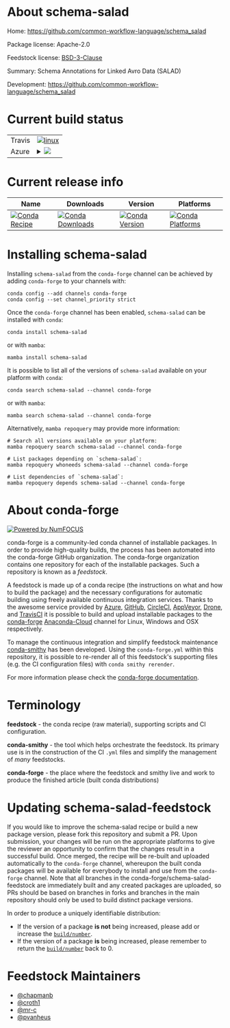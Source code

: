 About schema-salad
==================

Home: https://github.com/common-workflow-language/schema_salad

Package license: Apache-2.0

Feedstock license: [BSD-3-Clause](https://github.com/conda-forge/schema-salad-feedstock/blob/main/LICENSE.txt)

Summary: Schema Annotations for Linked Avro Data (SALAD)

Development: https://github.com/common-workflow-language/schema_salad

Current build status
====================


<table><tr>
    <td>Travis</td>
    <td>
      <a href="https://app.travis-ci.com/conda-forge/schema-salad-feedstock">
        <img alt="linux" src="https://img.shields.io/travis/com/conda-forge/schema-salad-feedstock/main.svg?label=Linux">
      </a>
    </td>
  </tr>
    
  <tr>
    <td>Azure</td>
    <td>
      <details>
        <summary>
          <a href="https://dev.azure.com/conda-forge/feedstock-builds/_build/latest?definitionId=2304&branchName=main">
            <img src="https://dev.azure.com/conda-forge/feedstock-builds/_apis/build/status/schema-salad-feedstock?branchName=main">
          </a>
        </summary>
        <table>
          <thead><tr><th>Variant</th><th>Status</th></tr></thead>
          <tbody><tr>
              <td>linux_64_python3.10.____cpython</td>
              <td>
                <a href="https://dev.azure.com/conda-forge/feedstock-builds/_build/latest?definitionId=2304&branchName=main">
                  <img src="https://dev.azure.com/conda-forge/feedstock-builds/_apis/build/status/schema-salad-feedstock?branchName=main&jobName=linux&configuration=linux_64_python3.10.____cpython" alt="variant">
                </a>
              </td>
            </tr><tr>
              <td>linux_64_python3.7.____cpython</td>
              <td>
                <a href="https://dev.azure.com/conda-forge/feedstock-builds/_build/latest?definitionId=2304&branchName=main">
                  <img src="https://dev.azure.com/conda-forge/feedstock-builds/_apis/build/status/schema-salad-feedstock?branchName=main&jobName=linux&configuration=linux_64_python3.7.____cpython" alt="variant">
                </a>
              </td>
            </tr><tr>
              <td>linux_64_python3.8.____cpython</td>
              <td>
                <a href="https://dev.azure.com/conda-forge/feedstock-builds/_build/latest?definitionId=2304&branchName=main">
                  <img src="https://dev.azure.com/conda-forge/feedstock-builds/_apis/build/status/schema-salad-feedstock?branchName=main&jobName=linux&configuration=linux_64_python3.8.____cpython" alt="variant">
                </a>
              </td>
            </tr><tr>
              <td>linux_64_python3.9.____cpython</td>
              <td>
                <a href="https://dev.azure.com/conda-forge/feedstock-builds/_build/latest?definitionId=2304&branchName=main">
                  <img src="https://dev.azure.com/conda-forge/feedstock-builds/_apis/build/status/schema-salad-feedstock?branchName=main&jobName=linux&configuration=linux_64_python3.9.____cpython" alt="variant">
                </a>
              </td>
            </tr><tr>
              <td>linux_aarch64_python3.10.____cpython</td>
              <td>
                <a href="https://dev.azure.com/conda-forge/feedstock-builds/_build/latest?definitionId=2304&branchName=main">
                  <img src="https://dev.azure.com/conda-forge/feedstock-builds/_apis/build/status/schema-salad-feedstock?branchName=main&jobName=linux&configuration=linux_aarch64_python3.10.____cpython" alt="variant">
                </a>
              </td>
            </tr><tr>
              <td>linux_aarch64_python3.7.____cpython</td>
              <td>
                <a href="https://dev.azure.com/conda-forge/feedstock-builds/_build/latest?definitionId=2304&branchName=main">
                  <img src="https://dev.azure.com/conda-forge/feedstock-builds/_apis/build/status/schema-salad-feedstock?branchName=main&jobName=linux&configuration=linux_aarch64_python3.7.____cpython" alt="variant">
                </a>
              </td>
            </tr><tr>
              <td>linux_aarch64_python3.8.____cpython</td>
              <td>
                <a href="https://dev.azure.com/conda-forge/feedstock-builds/_build/latest?definitionId=2304&branchName=main">
                  <img src="https://dev.azure.com/conda-forge/feedstock-builds/_apis/build/status/schema-salad-feedstock?branchName=main&jobName=linux&configuration=linux_aarch64_python3.8.____cpython" alt="variant">
                </a>
              </td>
            </tr><tr>
              <td>linux_aarch64_python3.9.____cpython</td>
              <td>
                <a href="https://dev.azure.com/conda-forge/feedstock-builds/_build/latest?definitionId=2304&branchName=main">
                  <img src="https://dev.azure.com/conda-forge/feedstock-builds/_apis/build/status/schema-salad-feedstock?branchName=main&jobName=linux&configuration=linux_aarch64_python3.9.____cpython" alt="variant">
                </a>
              </td>
            </tr><tr>
              <td>osx_64_python3.10.____cpython</td>
              <td>
                <a href="https://dev.azure.com/conda-forge/feedstock-builds/_build/latest?definitionId=2304&branchName=main">
                  <img src="https://dev.azure.com/conda-forge/feedstock-builds/_apis/build/status/schema-salad-feedstock?branchName=main&jobName=osx&configuration=osx_64_python3.10.____cpython" alt="variant">
                </a>
              </td>
            </tr><tr>
              <td>osx_64_python3.7.____cpython</td>
              <td>
                <a href="https://dev.azure.com/conda-forge/feedstock-builds/_build/latest?definitionId=2304&branchName=main">
                  <img src="https://dev.azure.com/conda-forge/feedstock-builds/_apis/build/status/schema-salad-feedstock?branchName=main&jobName=osx&configuration=osx_64_python3.7.____cpython" alt="variant">
                </a>
              </td>
            </tr><tr>
              <td>osx_64_python3.8.____cpython</td>
              <td>
                <a href="https://dev.azure.com/conda-forge/feedstock-builds/_build/latest?definitionId=2304&branchName=main">
                  <img src="https://dev.azure.com/conda-forge/feedstock-builds/_apis/build/status/schema-salad-feedstock?branchName=main&jobName=osx&configuration=osx_64_python3.8.____cpython" alt="variant">
                </a>
              </td>
            </tr><tr>
              <td>osx_64_python3.9.____cpython</td>
              <td>
                <a href="https://dev.azure.com/conda-forge/feedstock-builds/_build/latest?definitionId=2304&branchName=main">
                  <img src="https://dev.azure.com/conda-forge/feedstock-builds/_apis/build/status/schema-salad-feedstock?branchName=main&jobName=osx&configuration=osx_64_python3.9.____cpython" alt="variant">
                </a>
              </td>
            </tr>
          </tbody>
        </table>
      </details>
    </td>
  </tr>
</table>

Current release info
====================

| Name | Downloads | Version | Platforms |
| --- | --- | --- | --- |
| [![Conda Recipe](https://img.shields.io/badge/recipe-schema--salad-green.svg)](https://anaconda.org/conda-forge/schema-salad) | [![Conda Downloads](https://img.shields.io/conda/dn/conda-forge/schema-salad.svg)](https://anaconda.org/conda-forge/schema-salad) | [![Conda Version](https://img.shields.io/conda/vn/conda-forge/schema-salad.svg)](https://anaconda.org/conda-forge/schema-salad) | [![Conda Platforms](https://img.shields.io/conda/pn/conda-forge/schema-salad.svg)](https://anaconda.org/conda-forge/schema-salad) |

Installing schema-salad
=======================

Installing `schema-salad` from the `conda-forge` channel can be achieved by adding `conda-forge` to your channels with:

```
conda config --add channels conda-forge
conda config --set channel_priority strict
```

Once the `conda-forge` channel has been enabled, `schema-salad` can be installed with `conda`:

```
conda install schema-salad
```

or with `mamba`:

```
mamba install schema-salad
```

It is possible to list all of the versions of `schema-salad` available on your platform with `conda`:

```
conda search schema-salad --channel conda-forge
```

or with `mamba`:

```
mamba search schema-salad --channel conda-forge
```

Alternatively, `mamba repoquery` may provide more information:

```
# Search all versions available on your platform:
mamba repoquery search schema-salad --channel conda-forge

# List packages depending on `schema-salad`:
mamba repoquery whoneeds schema-salad --channel conda-forge

# List dependencies of `schema-salad`:
mamba repoquery depends schema-salad --channel conda-forge
```


About conda-forge
=================

[![Powered by
NumFOCUS](https://img.shields.io/badge/powered%20by-NumFOCUS-orange.svg?style=flat&colorA=E1523D&colorB=007D8A)](https://numfocus.org)

conda-forge is a community-led conda channel of installable packages.
In order to provide high-quality builds, the process has been automated into the
conda-forge GitHub organization. The conda-forge organization contains one repository
for each of the installable packages. Such a repository is known as a *feedstock*.

A feedstock is made up of a conda recipe (the instructions on what and how to build
the package) and the necessary configurations for automatic building using freely
available continuous integration services. Thanks to the awesome service provided by
[Azure](https://azure.microsoft.com/en-us/services/devops/), [GitHub](https://github.com/),
[CircleCI](https://circleci.com/), [AppVeyor](https://www.appveyor.com/),
[Drone](https://cloud.drone.io/welcome), and [TravisCI](https://travis-ci.com/)
it is possible to build and upload installable packages to the
[conda-forge](https://anaconda.org/conda-forge) [Anaconda-Cloud](https://anaconda.org/)
channel for Linux, Windows and OSX respectively.

To manage the continuous integration and simplify feedstock maintenance
[conda-smithy](https://github.com/conda-forge/conda-smithy) has been developed.
Using the ``conda-forge.yml`` within this repository, it is possible to re-render all of
this feedstock's supporting files (e.g. the CI configuration files) with ``conda smithy rerender``.

For more information please check the [conda-forge documentation](https://conda-forge.org/docs/).

Terminology
===========

**feedstock** - the conda recipe (raw material), supporting scripts and CI configuration.

**conda-smithy** - the tool which helps orchestrate the feedstock.
                   Its primary use is in the construction of the CI ``.yml`` files
                   and simplify the management of *many* feedstocks.

**conda-forge** - the place where the feedstock and smithy live and work to
                  produce the finished article (built conda distributions)


Updating schema-salad-feedstock
===============================

If you would like to improve the schema-salad recipe or build a new
package version, please fork this repository and submit a PR. Upon submission,
your changes will be run on the appropriate platforms to give the reviewer an
opportunity to confirm that the changes result in a successful build. Once
merged, the recipe will be re-built and uploaded automatically to the
`conda-forge` channel, whereupon the built conda packages will be available for
everybody to install and use from the `conda-forge` channel.
Note that all branches in the conda-forge/schema-salad-feedstock are
immediately built and any created packages are uploaded, so PRs should be based
on branches in forks and branches in the main repository should only be used to
build distinct package versions.

In order to produce a uniquely identifiable distribution:
 * If the version of a package **is not** being increased, please add or increase
   the [``build/number``](https://docs.conda.io/projects/conda-build/en/latest/resources/define-metadata.html#build-number-and-string).
 * If the version of a package **is** being increased, please remember to return
   the [``build/number``](https://docs.conda.io/projects/conda-build/en/latest/resources/define-metadata.html#build-number-and-string)
   back to 0.

Feedstock Maintainers
=====================

* [@chapmanb](https://github.com/chapmanb/)
* [@croth1](https://github.com/croth1/)
* [@mr-c](https://github.com/mr-c/)
* [@pvanheus](https://github.com/pvanheus/)

